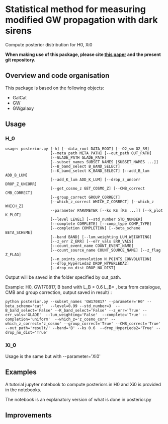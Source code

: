 # Statistical method for measuring modified GW propagation with dark sirens

Compute posterior distribution for H0, Xi0


**When making use of this package, please cite [this paper]() and the present git repository.**


## Overview and code organisation


This package is based on the following objects:

* GalCat
* GW
* GWgalaxy


## Usage

### H_0
```
usage: posterior.py [-h] [--data_root DATA_ROOT] [--O2_sm O2_SM]
                    [--meta_path META_PATH] [--out_path OUT_PATH]
                    [--GLADE_PATH GLADE_PATH]
                    [--subset_names SUBSET_NAMES [SUBSET_NAMES ...]]
                    [--B_band_select B_BAND_SELECT]
                    [--K_band_select K_BAND_SELECT] [--add_B_lum ADD_B_LUM]
                    [--add_K_lum ADD_K_LUM] [--drop_z_uncorr DROP_Z_UNCORR]
                    [--get_cosmo_z GET_COSMO_Z] [--CMB_correct CMB_CORRECT]
                    [--group_correct GROUP_CORRECT]
                    [--which_z_correct WHICH_Z_CORRECT] [--which_z WHICH_Z]
                    --parameter PARAMETER [--ks KS [KS ...]] [--k_plot K_PLOT]
                    [--level LEVEL] [--std_number STD_NUMBER]
                    [--complete COMPLETE] [--comp_type COMP_TYPE]
                    [--completion COMPLETION] [--beta_scheme BETA_SCHEME]
                    [--band BAND] [--lum_weighting LUM_WEIGHTING]
                    [--z_err Z_ERR] [--err_vals ERR_VALS]
                    [--count_event_name COUNT_EVENT_NAME]
                    [--count_source_name COUNT_SOURCE_NAME] [--z_flag Z_FLAG]
                    [--n_points_convolution N_POINTS_CONVOLUTION]
                    [--drop_HyperLeda2 DROP_HYPERLEDA2]
                    [--drop_no_dist DROP_NO_DIST]
```

Output will be saved in the folder specified by out\_path. 

Example: H0, GW170817, B band with L_B > 0.6 L_B* , beta from catalogue, CMB and group correction, output saved in result/ :

```
python posterior.py --subset_names 'GW170817' --parameter='H0' --beta_scheme='cat'   --level=0.99 --std_number=3  --B_band_select='False' --K_band_select='False' --z_err='True' --err_vals='GLADE'  --lum_weighting='False'  --complete='True' --completion='uniform'  --which_z='z_cosmo_corr' --which_z_correct='z_cosmo' --group_correct='True' --CMB_correct='True'  --out_path='result/' --band='B' --ks 0.6  --drop_HyperLeda2='True' --drop_no_dist='True'
```

### Xi_0

Usage is the same but with --parameter='Xi0'


## Examples

A tutorial jupyter notebook to compute posteriors in H0 and Xi0 is provided in the notebooks. 

The notebook is an explanatory version of what is done in posterior.py


## Improvements


